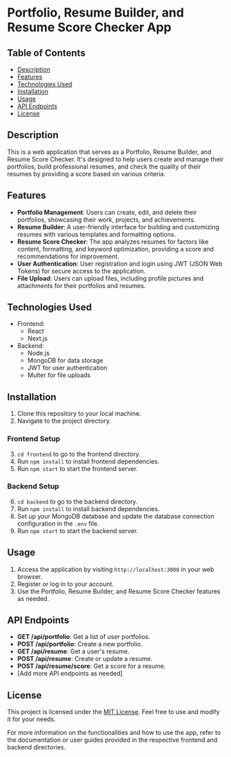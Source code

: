 # Portfolio, Resume Builder, and Resume Score Checker App

## Table of Contents
- [Description](#description)
- [Features](#features)
- [Technologies Used](#technologies-used)
- [Installation](#installation)
- [Usage](#usage)
- [API Endpoints](#api-endpoints)
- [License](#license)

## Description
This is a web application that serves as a Portfolio, Resume Builder, and Resume Score Checker. It's designed to help users create and manage their portfolios, build professional resumes, and check the quality of their resumes by providing a score based on various criteria.

## Features
- **Portfolio Management**: Users can create, edit, and delete their portfolios, showcasing their work, projects, and achievements.
- **Resume Builder**: A user-friendly interface for building and customizing resumes with various templates and formatting options.
- **Resume Score Checker**: The app analyzes resumes for factors like content, formatting, and keyword optimization, providing a score and recommendations for improvement.
- **User Authentication**: User registration and login using JWT (JSON Web Tokens) for secure access to the application.
- **File Upload**: Users can upload files, including profile pictures and attachments for their portfolios and resumes.

## Technologies Used
- Frontend:
  - React
  - Next.js
- Backend:
  - Node.js
  - MongoDB for data storage
  - JWT for user authentication
  - Multer for file uploads

## Installation
1. Clone this repository to your local machine.
2. Navigate to the project directory.

### Frontend Setup
3. `cd frontend` to go to the frontend directory.
4. Run `npm install` to install frontend dependencies.
5. Run `npm start` to start the frontend server.

### Backend Setup
6. `cd backend` to go to the backend directory.
7. Run `npm install` to install backend dependencies.
8. Set up your MongoDB database and update the database connection configuration in the `.env` file.
9. Run `npm start` to start the backend server.

## Usage
1. Access the application by visiting `http://localhost:3000` in your web browser.
2. Register or log in to your account.
3. Use the Portfolio, Resume Builder, and Resume Score Checker features as needed.

## API Endpoints
- **GET /api/portfolio**: Get a list of user portfolios.
- **POST /api/portfolio**: Create a new portfolio.
- **GET /api/resume**: Get a user's resume.
- **POST /api/resume**: Create or update a resume.
- **POST /api/resume/score**: Get a score for a resume.
- [Add more API endpoints as needed]

## License
This project is licensed under the [MIT License](LICENSE.md). Feel free to use and modify it for your needs.

For more information on the functionalities and how to use the app, refer to the documentation or user guides provided in the respective frontend and backend directories.

